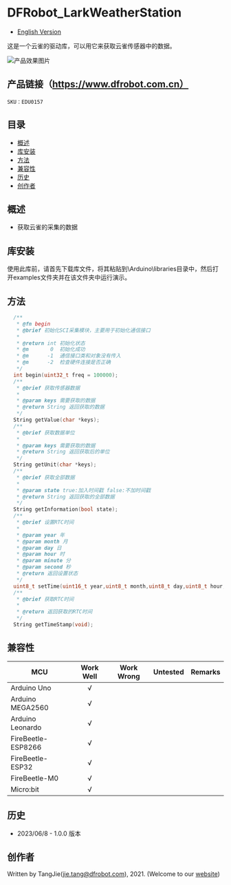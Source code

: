 # DFRobot_LarkWeatherStation
* [English Version](./README.md)

这是一个云雀的驱动库，可以用它来获取云雀传感器中的数据。


![产品效果图片](./resources/images/EDG0157.png)


## 产品链接（https://www.dfrobot.com.cn）

    SKU：EDU0157

## 目录

  * [概述](#概述)
  * [库安装](#库安装)
  * [方法](#方法)
  * [兼容性](#兼容性)
  * [历史](#历史)
  * [创作者](#创作者)

## 概述

  * 获取云雀的采集的数据

## 库安装

使用此库前，请首先下载库文件，将其粘贴到\Arduino\libraries目录中，然后打开examples文件夹并在该文件夹中运行演示。

## 方法

```C++
  /**
   * @fn begin
   * @brief 初始化SCI采集模块，主要用于初始化通信接口
   * 
   * @return int 初始化状态
   * @n       0  初始化成功
   * @n      -1  通信接口类和对象没有传入
   * @n      -2  检查硬件连接是否正确
   */
  int begin(uint32_t freq = 100000);
  /**
   * @brief 获取传感器数据
   * 
   * @param keys 需要获取的数据
   * @return String 返回获取的数据
   */
  String getValue(char *keys);
  /**
   * @brief 获取数据单位
   * 
   * @param keys 需要获取的数据
   * @return String 返回获取后的单位
   */
  String getUnit(char *keys);
  /**
   * @brief 获取全部数据
   * 
   * @param state true:加入时间戳 false:不加时间戳
   * @return String 返回获取的全部数据
   */
  String getInformation(bool state);
  /**
   * @brief 设置RTC时间
   * 
   * @param year 年
   * @param month 月
   * @param day 日
   * @param hour 时
   * @param minute 分
   * @param second 秒
   * @return 返回设置状态
   */
  uint8_t setTime(uint16_t year,uint8_t month,uint8_t day,uint8_t hour,uint8_t minute,uint8_t second);
  /**
   * @brief 获取RTC时间
   * 
   * @return 返回获取的RTC时间
   */
  String getTimeStamp(void);
```

## 兼容性

MCU                | Work Well    | Work Wrong   | Untested    | Remarks
------------------ | :----------: | :----------: | :---------: | :----:
Arduino Uno        |      √       |              |             |
Arduino MEGA2560   |      √       |              |             |
Arduino Leonardo   |      √       |              |             |
FireBeetle-ESP8266 |      √       |              |             |
FireBeetle-ESP32   |      √       |              |             |
FireBeetle-M0      |      √       |              |             |
Micro:bit          |      √       |              |             |


## 历史

- 2023/06/8 - 1.0.0 版本

## 创作者

Written by TangJie(jie.tang@dfrobot.com), 2021. (Welcome to our [website](https://www.dfrobot.com/))





